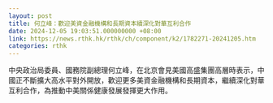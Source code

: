 ```yaml
---
layout: post
title: 何立峰：歡迎美資金融機構和長期資本續深化對華互利合作
date: 2024-12-05 19:03:51.000000000 +08:00
link: https://news.rthk.hk/rthk/ch/component/k2/1782271-20241205.htm
categories: rthk
---
```


中央政治局委員、國務院副總理何立峰，在北京會見美國高盛集團高層時表示，中國正不斷擴大高水平對外開放，歡迎更多美資金融機構和長期資本，繼續深化對華互利合作，為推動中美關係健康發展發揮更大作用。
